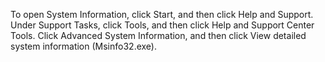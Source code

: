 <Token xmlns:xlink="http://www.w3.org/1999/xlink">To open System Information, click <ui xmlns="http://ddue.schemas.microsoft.com/authoring/2003/5">Start</ui>, and then click <ui xmlns="http://ddue.schemas.microsoft.com/authoring/2003/5">Help and Support</ui>. Under <ui xmlns="http://ddue.schemas.microsoft.com/authoring/2003/5">Support Tasks</ui>, click <ui xmlns="http://ddue.schemas.microsoft.com/authoring/2003/5">Tools</ui>, and then click <ui xmlns="http://ddue.schemas.microsoft.com/authoring/2003/5">Help and Support Center Tools</ui>. Click <ui xmlns="http://ddue.schemas.microsoft.com/authoring/2003/5">Advanced System Information</ui>, and then click <ui xmlns="http://ddue.schemas.microsoft.com/authoring/2003/5">View detailed system information (Msinfo32.exe)</ui>.</Token>